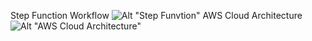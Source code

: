 Step Function Workflow
![Alt "Step Funvtion"](https://github.com/ak-699/visual-insight-generator/blob/source/stepfunctions_graph.png)
AWS Cloud Architecture 
![Alt "AWS Cloud Architecture"](https://github.com/ak-699/visual-insight-generator/blob/source/vig-cc-arch-2.png)

